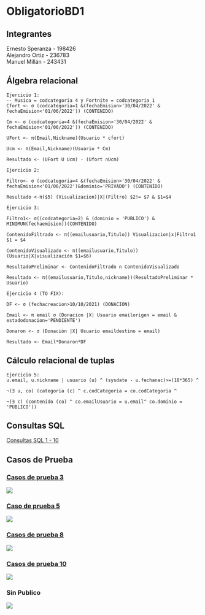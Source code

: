 # ObligatorioBD1
## Integrantes
Ernesto Speranza - 198426 <br>
Alejandro Ortiz - 236783 <br>
Manuel Millán - 243431 <br>

## Álgebra relacional 
```
Ejercicio 1:
-- Musica = codcategoria 4 y Fortnite = codcategoria 1
Cfort <- σ (codcategoria=1 &(fechaEmision>'30/04/2022' & fechaEmision<'01/06/2022')) (CONTENIDO)

Cm <- σ (codcategoria=4 &(fechaEmision>'30/04/2022' & fechaEmision<'01/06/2022')) (CONTENIDO)

UFort <- π(Email,Nickname)(Usuario * cfort)

Ucm <- π(Email,Nickname)(Usuario * Cm)

Resultado <- (UFort U Ucm) - (Ufort ∩Ucm)
```
```
Ejercicio 2:

Filtro<- σ (codcategoria=4 &(fechaEmision>'30/04/2022' & fechaEmision<'01/06/2022')&dominio='PRIVADO') (CONTENIDO)

Resultado <-π($5) (Visualizacion)|X|(Filtro) $2!= $7 & $1=$4
```
```
Ejercicio 3:

Filtro1<- σ((codcategoria=2) & (dominio = 'PUBLICO') & MINIMUN(fechaemision))(CONTENIDO)

ContenidoFiltrado <- π((emailusuario,Titulo)) Visualizacion|x|Filtro1 $1 = $4

ContenidoVisualizado <- π((emailusuario,Titulo)) (Usuario|X|visualización $1=$6)

ResultadoPreliminar <- ContenidoFiltrado ∩ ContenidoVisualizado

Resultado <- π((emailusuario,Titulo,nickname))(ResultadoPreliminar * Usuario)
```
```
Ejercicio 4 (TO FIX):

DF <- σ (fechacreacion>10/10/2021) (DONACION)

Email <- π email σ (Donacion |X| Usuario emailorigen = email & estadodonacion='PENDIENTE')

Donaron <- σ (Donación |X| Usuario emaildestino = email)

Resultado <- Email*Donaron*DF
```
## Cálculo relacional de tuplas
```
Ejercicio 5:
u.email, u.nickname | usuario (u) ^ (sysdate - u.fechanac)>=(18*365) ^

¬(∃ u, co) (categoria (c) ^ c.codCategoria = co.codCategoria ^

¬(∃ c) (contenido (co) ^ co.emailUsuario = u.email^ co.dominio = 'PUBLICO'))
```

## Consultas SQL
[Consultas SQL 1 - 10](Querys.sql)

## Casos de Prueba
### [Casos de prueba 3](/CasoDePrueba/CasoDePrueba3.sql)<br>
![](/Screenshots/CasoDePrueba3.png)<br>
### [Caso de prueba 5](/CasoDePrueba/CasoDePrueba5.sql)<br>
![](/Screenshots/CasoDePrueba5.png)<br>
### [Casos de prueba 8](/CasoDePrueba/CasoDePrueba8.sql)<br>
![](/Screenshots/CasoDePrueba8.png)<br>
### [Casos de prueba 10](/CasoDePrueba/CasoDePrueba10.sql)<br>
![](/Screenshots/CasoDePrueba10.png)<br>
### Sin Publico
![](/Screenshots/CasoDePrueba10_SinPublico.png)<br>
